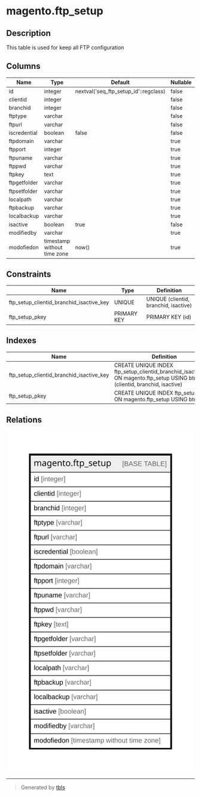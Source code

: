 # magento.ftp_setup

## Description

This table is used for keep all FTP configuration

## Columns

| Name | Type | Default | Nullable | Children | Parents | Comment |
| ---- | ---- | ------- | -------- | -------- | ------- | ------- |
| id | integer | nextval('seq_ftp_setup_id'::regclass) | false |  |  |  |
| clientid | integer |  | false |  |  |  |
| branchid | integer |  | false |  |  |  |
| ftptype | varchar |  | false |  |  |  |
| ftpurl | varchar |  | false |  |  |  |
| iscredential | boolean | false | false |  |  |  |
| ftpdomain | varchar |  | true |  |  |  |
| ftpport | integer |  | true |  |  |  |
| ftpuname | varchar |  | true |  |  |  |
| ftppwd | varchar |  | true |  |  |  |
| ftpkey | text |  | true |  |  |  |
| ftpgetfolder | varchar |  | true |  |  |  |
| ftpsetfolder | varchar |  | true |  |  |  |
| localpath | varchar |  | true |  |  |  |
| ftpbackup | varchar |  | true |  |  |  |
| localbackup | varchar |  | true |  |  |  |
| isactive | boolean | true | false |  |  |  |
| modifiedby | varchar |  | true |  |  |  |
| modofiedon | timestamp without time zone | now() | true |  |  |  |

## Constraints

| Name | Type | Definition |
| ---- | ---- | ---------- |
| ftp_setup_clientid_branchid_isactive_key | UNIQUE | UNIQUE (clientid, branchid, isactive) |
| ftp_setup_pkey | PRIMARY KEY | PRIMARY KEY (id) |

## Indexes

| Name | Definition |
| ---- | ---------- |
| ftp_setup_clientid_branchid_isactive_key | CREATE UNIQUE INDEX ftp_setup_clientid_branchid_isactive_key ON magento.ftp_setup USING btree (clientid, branchid, isactive) |
| ftp_setup_pkey | CREATE UNIQUE INDEX ftp_setup_pkey ON magento.ftp_setup USING btree (id) |

## Relations

![er](magento.ftp_setup.svg)

---

> Generated by [tbls](https://github.com/k1LoW/tbls)
